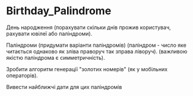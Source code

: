 # Birthday_Palindrome

День народження (порахувати скільки днів прожив користувач, рахувати ювілеї або паліндроми).

Паліндроми (придумати варіанти паліндромів) (паліндром - число яке читається однаково як зліва праворуч так зправа ліворуч). (важливою якістю паліндрома є симметричність).

Зробити алгоритм генерації "золотих номерів" (як у мобільних операторів).

Вивести найближчі дати для цих паліндромів
